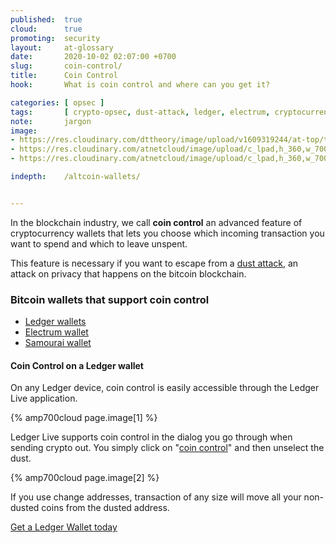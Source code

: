 ```yaml
---
published:  true
cloud:      true
promoting:  security
layout:     at-glossary
date:       2020-10-02 02:07:00 +0700
slug:       coin-control/
title:      Coin Control
hook:       What is coin control and where can you get it?

categories: [ opsec ]
tags:       [ crypto-opsec, dust-attack, ledger, electrum, cryptocurrency-wallet, crypto-tools]
note:       jargon
image:      
- https://res.cloudinary.com/dttheory/image/upload/v1609319244/at-top/tools/howto-pay-with-btc.jpg
- https://res.cloudinary.com/atnetcloud/image/upload/c_lpad,h_360,w_700/v1601626705/atnet/_glossary/Screenshot_2020-09-08_at_15.51.09_ele277.jpg
- https://res.cloudinary.com/atnetcloud/image/upload/c_lpad,h_360,w_700/v1601626722/atnet/_glossary/Screenshot_2020-09-08_at_17.14.56_l40exk.jpg

indepth:    /altcoin-wallets/


---
```


In the blockchain industry, we call **coin control** an advanced feature of cryptocurrency wallets that lets you choose which incoming transaction you want to spend and which to leave unspent.

This feature is necessary if you want to escape from a [dust attack](/glossary/dust-attack/), an attack on privacy that happens on the bitcoin blockchain.

<!--more-->

### Bitcoin wallets that support coin control

* [Ledger wallets](http://bit.ly/lnx-2020)
* [Electrum wallet](/glossary/electrum/)
* [Samourai wallet](/samourai-wallet-bitcoin-anonymity/)

#### Coin Control on a Ledger wallet

On any Ledger device, coin control is easily accessible through the Ledger Live application.

{% amp700cloud page.image[1] %}

Ledger Live supports coin control in the dialog you go through when sending crypto out. You simply click on "[coin control](/glossary/coin-control/)" and then unselect the dust.

{% amp700cloud page.image[2] %}

If you use change addresses, transaction of any size will move all your non-dusted coins from the dusted address.

<a href="http://bit.ly/lnx-2020" class="btn">Get a Ledger Wallet today</a>
